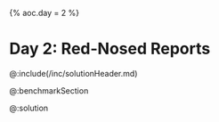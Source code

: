 {%
aoc.day = 2
%}

# Day 2: Red-Nosed Reports

@:include(/inc/solutionHeader.md)

@:benchmarkSection

@:solution